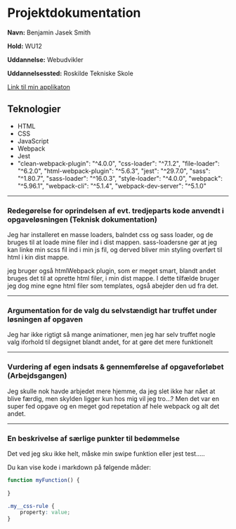 # Projektdokumentation

**Navn:** 
Benjamin Jasek Smith

**Hold:** WU12

**Uddannelse:** Webudvikler

**Uddannelsessted:** Roskilde Tekniske Skole

[Link til min applikaton](https://rts-cmk-wu12.github.io/newsify-Benjamin1243/)


## Teknologier

-   HTML
-   CSS
-   JavaScript
-   Webpack
-	Jest
-   "clean-webpack-plugin": "^4.0.0",
    "css-loader": "^7.1.2",
    "file-loader": "^6.2.0",
    "html-webpack-plugin": "^5.6.3",
    "jest": "^29.7.0",
    "sass": "^1.80.7",
    "sass-loader": "^16.0.3",
    "style-loader": "^4.0.0",
    "webpack": "^5.96.1",
    "webpack-cli": "^5.1.4",
    "webpack-dev-server": "^5.1.0"

---



### Redegørelse for oprindelsen af evt. tredjeparts kode anvendt i opgaveløsningen (Teknisk dokumentation)

Jeg har installeret en masse loaders, balndet css og sass loader, og de bruges til at loade mine filer ind i dist mappen.
sass-loadersne gør at jeg kan linke min scss fil ind i min js fil, og derved bliver min styling overført til html i kin dist mappe. 

jeg bruger også htmlWebpack plugin, som er meget smart, blandt andet bruges det til at oprette html filer, i min dist mappe. I dette tilfælde bruger jeg dog mine egne html filer som templates, også abejder den ud fra det.

---

### Argumentation for de valg du selvstændigt har truffet under løsningen af opgaven

Jeg har ikke rigtigt så mange animationer, men jeg har selv truffet nogle valg iforhold til degsignet blandt andet, for at gøre det mere funktionelt

---
### Vurdering af egen indsats & gennemførelse af opgaveforløbet (Arbejdsgangen)

Jeg skulle nok havde arbjedet mere hjemme, da jeg slet ikke har nået at blive færdig, men skylden ligger kun hos mig vil jeg tro...?  Men det var en super fed opgave og en meget god repetation af hele webpack og alt det andet.

---
### En beskrivelse af særlige punkter til bedømmelse

Det ved jeg sku ikke helt, måske min swipe funktion eller jest test.....

Du kan vise kode i markdown på følgende måder: 
```js
function myFunction() {
	
}
```

```css
.my__css-rule {
	property: value;
}
```

